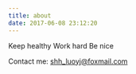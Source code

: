 ```yaml
---
title: about
date: 2017-06-08 23:12:20
---
```


Keep healthy
Work hard
Be nice

Contact me: shh_luoyj@foxmail.com
